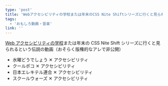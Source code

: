 ```yaml
---
type: 'post'
title: 'Webアクセシビリティの学校または年末のCSS Nite Shiftシリーズに行くと見られるという伝説の動画（おそらく版権的なアレで非公開）'
tags:
  - 'おもしろ動画・音楽'
link: ''
---
```


[Web アクセシビリティの学校](https://infoaxia.co.jp/a11yschool/)または年末の CSS Nite Shift シリーズに行くと見られるという伝説の動画（おそらく版権的なアレで非公開）

- 水曜どうでしょう ✕ アクセシビリティ
- クールポコ ✕ アクセシビリティ
- 日本エレキテル連合 ✕ アクセシビリティ
- スクールウォーズ ✕ アクセシビリティ
